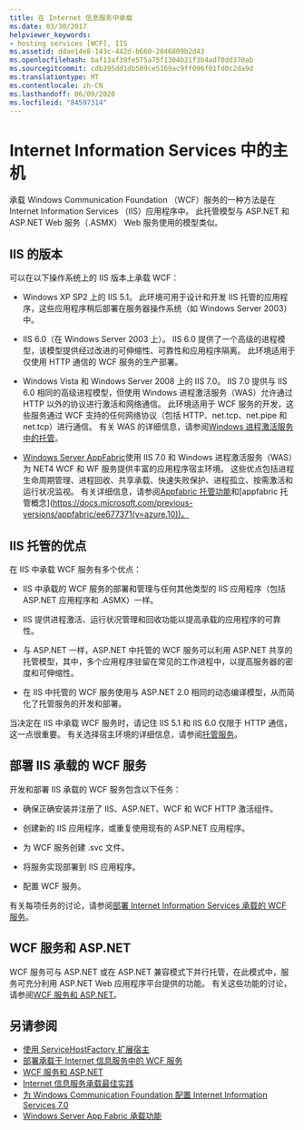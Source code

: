 ```yaml
---
title: 在 Internet 信息服务中承载
ms.date: 03/30/2017
helpviewer_keywords:
- hosting services [WCF], IIS
ms.assetid: ddae14e8-143c-442d-b660-2046809b2d43
ms.openlocfilehash: baf13af39fe575a75f1304b21f3b4ad70dd370ab
ms.sourcegitcommit: cdb295dd1db589ce5169ac9ff096f01fd0c2da9d
ms.translationtype: MT
ms.contentlocale: zh-CN
ms.lasthandoff: 06/09/2020
ms.locfileid: "84597314"
---
```

# <a name="host-in-internet-information-services"></a>Internet Information Services 中的主机

承载 Windows Communication Foundation （WCF）服务的一种方法是在 Internet Information Services （IIS）应用程序中。 此托管模型与 ASP.NET 和 ASP.NET Web 服务（.ASMX） Web 服务使用的模型类似。

## <a name="versions-of-iis"></a>IIS 的版本

可以在以下操作系统上的 IIS 版本上承载 WCF：

- Windows XP SP2 上的 IIS 5.1。 此环境可用于设计和开发 IIS 托管的应用程序，这些应用程序稍后部署在服务器操作系统（如 Windows Server 2003）中。

- IIS 6.0（在 Windows Server 2003 上）。 IIS 6.0 提供了一个高级的进程模型，该模型提供经过改进的可伸缩性、可靠性和应用程序隔离。 此环境适用于仅使用 HTTP 通信的 WCF 服务的生产部署。

- Windows Vista 和 Windows Server 2008 上的 IIS 7.0。 IIS 7.0 提供与 IIS 6.0 相同的高级进程模型，但使用 Windows 进程激活服务（WAS）允许通过 HTTP 以外的协议进行激活和网络通信。 此环境适用于 WCF 服务的开发，这些服务通过 WCF 支持的任何网络协议（包括 HTTP、net.tcp、net.pipe 和 net.tcp）进行通信。 有关 WAS 的详细信息，请参阅[Windows 进程激活服务中的托管](hosting-in-windows-process-activation-service.md)。

- [Windows Server AppFabric](https://docs.microsoft.com/previous-versions/appfabric/ff384253(v=azure.10))使用 IIS 7.0 和 Windows 进程激活服务（WAS）为 NET4 WCF 和 WF 服务提供丰富的应用程序宿主环境。 这些优点包括进程生命周期管理、进程回收、共享承载、快速失败保护、进程孤立、按需激活和运行状况监视。 有关详细信息，请参阅[Appfabric 托管功能](https://docs.microsoft.com/previous-versions/appfabric/ee677189(v=azure.10))和[appfabric 托管概念](https://docs.microsoft.com/previous-versions/appfabric/ee677371(v=azure.10))。

## <a name="benefits-of-iis-hosting"></a>IIS 托管的优点

在 IIS 中承载 WCF 服务有多个优点：

- IIS 中承载的 WCF 服务的部署和管理与任何其他类型的 IIS 应用程序（包括 ASP.NET 应用程序和 .ASMX）一样。

- IIS 提供进程激活、运行状况管理和回收功能以提高承载的应用程序的可靠性。

- 与 ASP.NET 一样，ASP.NET 中托管的 WCF 服务可以利用 ASP.NET 共享的托管模型，其中，多个应用程序驻留在常见的工作进程中，以提高服务器的密度和可伸缩性。

- 在 IIS 中托管的 WCF 服务使用与 ASP.NET 2.0 相同的动态编译模型，从而简化了托管服务的开发和部署。

当决定在 IIS 中承载 WCF 服务时，请记住 IIS 5.1 和 IIS 6.0 仅限于 HTTP 通信，这一点很重要。 有关选择宿主环境的详细信息，请参阅[托管服务](../hosting-services.md)。

## <a name="deploy-an-iis-hosted-wcf-service"></a>部署 IIS 承载的 WCF 服务

开发和部署 IIS 承载的 WCF 服务包含以下任务：

- 确保正确安装并注册了 IIS、ASP.NET、WCF 和 WCF HTTP 激活组件。

- 创建新的 IIS 应用程序，或重复使用现有的 ASP.NET 应用程序。

- 为 WCF 服务创建 .svc 文件。

- 将服务实现部署到 IIS 应用程序。

- 配置 WCF 服务。

有关每项任务的讨论，请参阅[部署 Internet Information Services 承载的 WCF 服务](deploying-an-internet-information-services-hosted-wcf-service.md)。

## <a name="wcf-services-and-aspnet"></a>WCF 服务和 ASP.NET

WCF 服务可与 ASP.NET 或在 ASP.NET 兼容模式下并行托管，在此模式中，服务可充分利用 ASP.NET Web 应用程序平台提供的功能。 有关这些功能的讨论，请参阅[WCF 服务和 ASP.NET](wcf-services-and-aspnet.md)。

## <a name="see-also"></a>另请参阅

- [使用 ServiceHostFactory 扩展宿主](../extending/extending-hosting-using-servicehostfactory.md)
- [部署承载于 Internet 信息服务中的 WCF 服务](deploying-an-internet-information-services-hosted-wcf-service.md)
- [WCF 服务和 ASP.NET](wcf-services-and-aspnet.md)
- [Internet 信息服务承载最佳实践](internet-information-services-hosting-best-practices.md)
- [为 Windows Communication Foundation 配置 Internet Information Services 7.0](configuring-iis-for-wcf.md)
- [Windows Server App Fabric 承载功能](https://docs.microsoft.com/previous-versions/appfabric/ee677189(v=azure.10))

